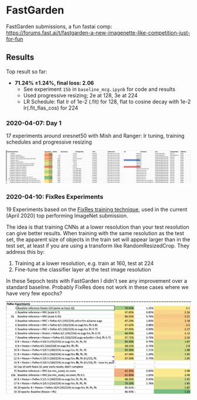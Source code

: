 # FastGarden
FastGarden submissions, a fun fastai comp: https://forums.fast.ai/t/fastgarden-a-new-imagenette-like-competition-just-for-fun

## Results
Top result so far: 
- **71.24%	±1.24%, final loss: 2.06**
    - See experiment `15b` in `baseline_mcg.ipynb` for code and results
    - Used progressive resizing; 2e at 128, 3e at 224 
    - LR Schedule: flat lr of 1e-2 (.fit) for 128, flat to cosine decay with 1e-2 lr(.fit_flas_cos) for 224
    

### 2020-04-07: Day 1
17 experiments around xresnet50 with Mish and Ranger: lr tuning, training schedules and progressive resizing


![Image of Yaktocat](images/fastgarden_day1.png)

### 2020-04-10: FixRes Experiments
19 Experiments based on the [FixRes training technique](https://arxiv.org/pdf/1906.06423.pdf), used in the current (April 2020) top performing ImageNet submission. 

The idea is that training CNNs at a lower resolution than your test resolution can give better results. When training with the same resolution as the test set, the apparent size of objects in the train set will appear larger than in the test set, at least if you are using a transform like RandomResizedCrop. They address this by:

1. Training at a lower resolution, e.g. train at 160, test at 224
2. Fine-tune the classifier layer at the test image resolution

In these 5epoch tests with FastGarden I didn't see any improvement over a standard baseline. Probably FixRes does not work in these cases where we have very few epochs?

![FixRes](images/fixres.png)
